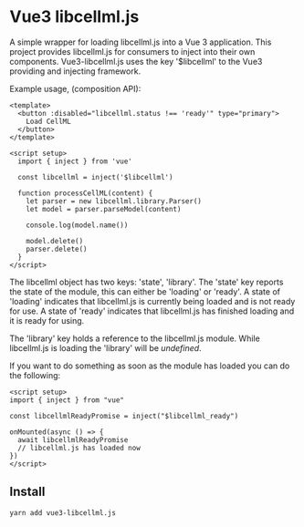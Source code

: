 # Vue3 libcellml.js

A simple wrapper for loading libcellml.js into a Vue 3 application.
This project provides libcellml.js for consumers to inject into their own components.
Vue3-libcellml.js uses the key '$libcellml' to the Vue3 providing and injecting framework.

Example usage, (composition API):

```vue
<template>
  <button :disabled="libcellml.status !== 'ready'" type="primary">
    Load CellML
  </button>
</template>

<script setup>
  import { inject } from 'vue'

  const libcellml = inject('$libcellml')

  function processCellML(content) {
    let parser = new libcellml.library.Parser()
    let model = parser.parseModel(content)

    console.log(model.name())

    model.delete()
    parser.delete()
  }
</script>
```

The libcellml object has two keys: 'state', 'library'.
The 'state' key reports the state of the module, this can either be 'loading' or 'ready'.
A state of 'loading' indicates that libcellml.js is currently being loaded and is not ready for use.
A state of 'ready' indicates that libcellml.js has finished loading and it is ready for using.

The 'library' key holds a reference to the libcellml.js module.
While libcellml.js is loading the 'library' will be *undefined*.

If you want to do something as soon as the module has loaded you can do the following:

```vue
<script setup>
import { inject } from "vue"

const libcellmlReadyPromise = inject("$libcellml_ready")

onMounted(async () => {
  await libcellmlReadyPromise
  // libcellml.js has loaded now
})
</script>
```

## Install

`yarn add vue3-libcellml.js`
